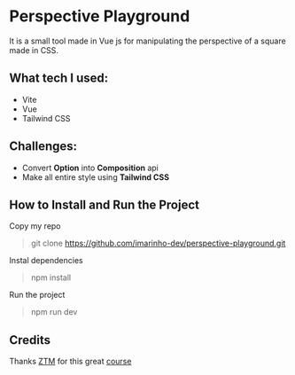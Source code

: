 # Perspective Playground

<p>

It is a small tool made in Vue js for manipulating the perspective of a square made in CSS.

</p>

## What tech I used:

- Vite
- Vue
- Tailwind CSS

## Challenges:

- Convert **Option** into **Composition** api
- Make all entire style using **Tailwind CSS**

## How to Install and Run the Project

Copy my repo

> git clone https://github.com/imarinho-dev/perspective-playground.git

Instal dependencies

> npm install

Run the project

> npm run dev

## Credits

Thanks [ZTM](https://zerotomastery.io) for this great [course](https://www.udemy.com/course/complete-vue-js-developer-zero-to-mastery-vuex/)
